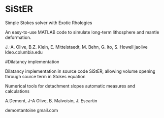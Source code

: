 
# SiStER
Simple Stokes solver with Exotic Rhologies

An easy-to-use MATLAB code to simulate long-term lithosphere and mantle deformation.

J.-A. Olive, B.Z. Klein, E. Mittelstaedt, M. Behn, G. Ito, S. Howell
jaolive <at> ldeo.columbia.edu

#Dilatancy implementation

Dilatancy implementation in source code SiStER, allowing volume opening through source term in Stokes equation

Numerical tools for detachment slopes automatic measures and calculations 

A.Demont, J-A Olive, B. Malvoisin, J. Escartin

demontantoine <at> gmail.com

